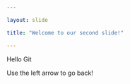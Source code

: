 ```yaml
---

layout: slide

title: "Welcome to our second slide!"

---
```


Hello Git

Use the left arrow to go back!
